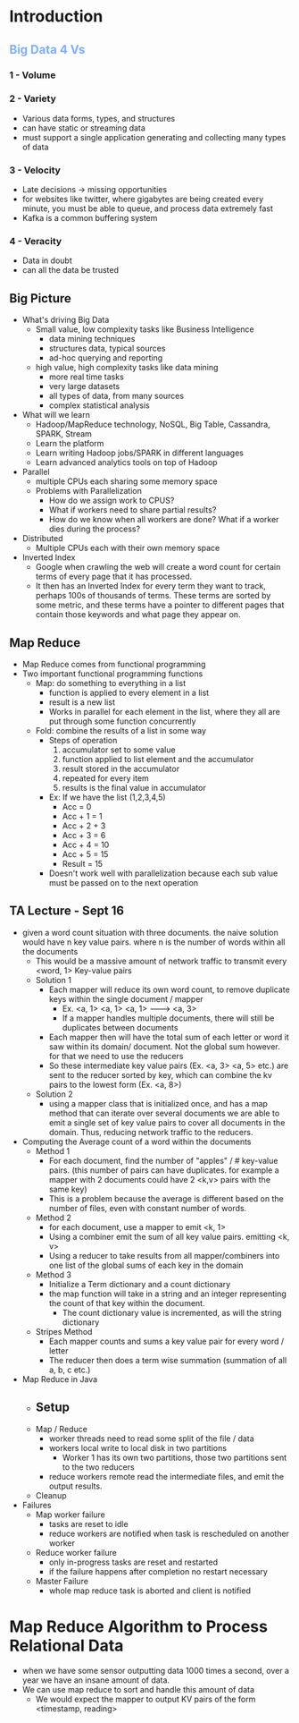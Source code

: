 # Introduction

## <span style="color:#7dafff">Big Data 4 Vs</span>

### 1 - Volume

### 2 - Variety

- Various data forms, types, and structures
- can have static or streaming data
- must support a single application generating and collecting many types of data

### 3 - Velocity

- Late decisions -> missing opportunities
- for websites like twitter, where gigabytes are being created every minute, you must be able to queue, and process data extremely fast
- Kafka is a common buffering system

### 4 - Veracity

- Data in doubt
- can all the data be trusted

## Big Picture

- What's driving Big Data
  - Small value, low complexity tasks like Business Intelligence
    - data mining techniques
    - structures data, typical sources
    - ad-hoc querying and reporting
  - high value, high complexity tasks like data mining
    - more real time tasks
    - very large datasets
    - all types of data, from many sources
    - complex statistical analysis
- What will we learn
  - Hadoop/MapReduce technology, NoSQL, Big Table, Cassandra, SPARK, Stream
  - Learn the platform
  - Learn writing Hadoop jobs/SPARK in different languages
  - Learn advanced analytics tools on top of Hadoop
- Parallel
  - multiple CPUs each sharing some memory space
  - Problems with Parallelization
    - How do we assign work to CPUS?
    - What if workers need to share partial results?
    - How do we know when all workers are done? What if a worker dies during the process?
- Distributed
  - Multiple CPUs each with their own memory space
- Inverted Index
  - Google when crawling the web will create a word count for certain terms of every page that it has processed.
  - It then has an Inverted Index for every term they want to track, perhaps 100s of thousands of terms. These terms are sorted by some metric, and these terms have a pointer to different pages that contain those keywords and what page they appear on.

## Map Reduce

- Map Reduce comes from functional programming
- Two important functional programming functions
  - Map: do something to everything in a list
    - function is applied to every element in a list
    - result is a new list
    - Works in parallel for each element in the list, where they all are put through some function concurrently
  - Fold: combine the results of a list in some way
    - Steps of operation
      1.  accumulator set to some value
      2.  function applied to list element and the accumulator
      3.  result stored in the accumulator
      4.  repeated for every item
      5.  results is the final value in accumulator
    - Ex: If we have the list (1,2,3,4,5)
      - Acc = 0
      - Acc + 1 = 1
      - Acc + 2 + 3
      - Acc + 3 = 6
      - Acc + 4 = 10
      - Acc + 5 = 15
      - Result = 15
    - Doesn't work well with parallelization because each sub value must be passed on to the next operation

## TA Lecture - Sept 16

- given a word count situation with three documents. the naive solution would have n key value pairs. where n is the number of words within all the documents
  - This would be a massive amount of network traffic to transmit every \<word, 1> Key-value pairs
  - Solution 1
    - Each mapper will reduce its own word count, to remove duplicate keys within the single document / mapper
      - Ex. \<a, 1> <a, 1> <a, 1> ---> \<a, 3>
      - If a mapper handles multiple documents, there will still be duplicates between documents
    - Each mapper then will have the total sum of each letter or word it saw within its domain/ document. Not the global sum however. for that we need to use the reducers
    - So these intermediate key value pairs (Ex. \<a, 3> \<a, 5> etc.) are sent to the reducer sorted by key, which can combine the kv pairs to the lowest form (Ex. \<a, 8>)
  - Solution 2
    - using a mapper class that is initialized once, and has a map method that can iterate over several documents we are able to emit a single set of key value pairs to cover all documents in the domain. Thus, reducing network traffic to the reducers.
- Computing the Average count of a word within the documents
  - Method 1
    - For each document, find the number of "apples" / # key-value pairs. (this number of pairs can have duplicates. for example a mapper with 2 documents could have 2 <k,v> pairs with the same key)
    - This is a problem because the average is different based on the number of files, even with constant number of words.
  - Method 2
    - for each document, use a mapper to emit <k, 1>
    - Using a combiner emit the sum of all key value pairs. emitting <k, v>
    - Using a reducer to take results from all mapper/combiners into one list of the global sums of each key in the domain
  - Method 3
    - Initialize a Term dictionary and a count dictionary
    - the map function will take in a string and an integer representing the count of that key within the document.
      - The count dictionary value is incremented, as will the string dictionary
  - Stripes Method
    - Each mapper counts and sums a key value pair for every word / letter
    - The reducer then does a term wise summation (summation of all a, b, c etc.)
- Map Reduce in Java
  - Setup
    -
  - Map / Reduce
    - worker threads need to read some split of the file / data
    - workers local write to local disk in two partitions
      - Worker 1 has its own two partitions, those two partitions sent to the two reducers
    - reduce workers remote read the intermediate files, and emit the output results.
  - Cleanup
- Failures
  - Map worker failure
    - tasks are reset to idle
    - reduce workers are notified when task is rescheduled on another worker
  - Reduce worker failure
    - only in-progress tasks are reset and restarted
    - if the failure happens after completion no restart necessary
  - Master Failure
    - whole map reduce task is aborted and client is notified

# Map Reduce Algorithm to Process Relational Data

- when we have some sensor outputting data 1000 times a second, over a year we have an insane amount of data.
- We can use map reduce to sort and handle this amount of data
  - We would expect the mapper to output KV pairs of the form <timestamp, reading>
